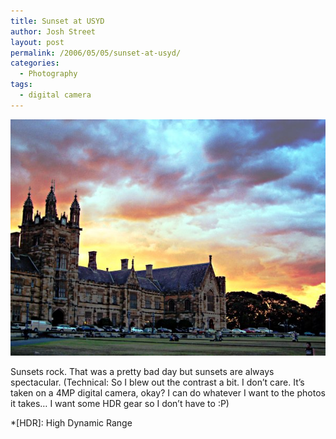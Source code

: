 ```yaml
---
title: Sunset at USYD
author: Josh Street
layout: post
permalink: /2006/05/05/sunset-at-usyd/
categories:
  - Photography
tags:
  - digital camera
---
```

![Sunset behind the main quad at University of Sydney][1]

Sunsets rock. That was a pretty bad day but sunsets are always spectacular. (Technical: So I blew out the contrast a bit. I don&#8217;t care. It&#8217;s taken on a 4MP digital camera, okay? I can do whatever I want to the photos it takes&#8230; I want some HDR gear so I don&#8217;t have to :P)

 [1]: /blog/wp-content/2006/05/usydsunset.jpg

 *[HDR]: High Dynamic Range